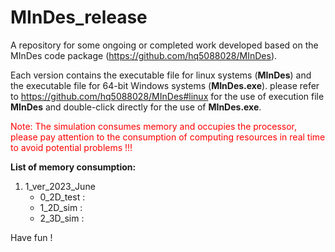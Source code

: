# MInDes_release
A repository for some ongoing or completed work developed based on the MInDes code package (https://github.com/hq5088028/MInDes).

Each version contains the executable file for linux systems (**MInDes**) and the executable file for 64-bit Windows systems (**MInDes.exe**). please refer to https://github.com/hq5088028/MInDes#linux for the use of execution file **MInDes** and double-click directly for the use of **MInDes.exe**.

<font color='red'>Note: The simulation consumes memory and occupies the processor, please pay attention to the consumption of computing resources in real time to avoid potential problems !!!</font>

**List of memory consumption:**
1. 1_ver_2023_June
   - 0_2D_test : 
   - 1_2D_sim  :
   - 2_3D_sim  :

Have fun !